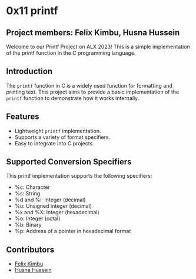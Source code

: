 # 0x11 printf
## Project members: Felix Kimbu, Husna Hussein
Welcome to our Printf Project on ALX 2023! This is a simple implementation of the printf function in the C programming language.
## Introduction

The `printf` function in C is a widely used function for formatting and printing text. This project aims to provide a basic implementation of the `printf` function to demonstrate how it works internally.
## Features

- Lightweight `printf` implementation.
- Supports a variety of format specifiers.
- Easy to integrate into C projects.
## Supported Conversion Specifiers
This printf implementation supports the following specifiers:

- %c: Character
- %s: String
- %d and %i: Integer (decimal)
- %u: Unsigned integer (decimal)
- %x and %X: Integer (hexadecimal)
- %o: Integer (octal)
- %b: Binary
- %p: Address of a pointer in hexadecimal format
## Contributors
* [Felix Kimbu](https://github.com/MOLeCULE-Soft)
* [Husna Hussein](https://github.com/HusnaHussein)
